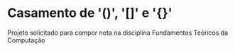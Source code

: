 # Casamento de '()', '[]' e '{}'
Projeto solicitado para compor nota na disciplina Fundamentos Teóricos da Computação
